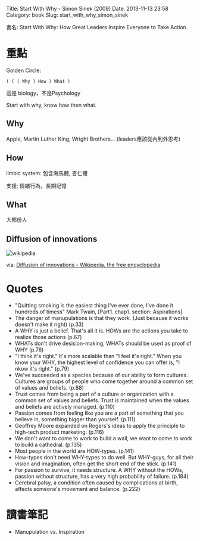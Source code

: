 Title: Start With Why - Simon Sinek (2009)
Date: 2013-11-13 23:58
Category: book
Slug: start_with_why_simon_sinek

書名: Start With Why: How Great Leaders Inspire Everyone to Take Action

# 重點

Golden Circle:

    ( ( ( Why ) How ) What )

這是 biology，不是Psychology

Start with why, know how then what.

## Why

Apple, Martin Luther King, Wright Brothers... (leaders應該從內到外思考)

## How

limbic system: 包含海馬體, 杏仁體

支援: 情緒行為，長期記憶

## What

大部份人


## Diffusion of innovations

![wikipedia](http://upload.wikimedia.org/wikipedia/commons/1/11/Diffusion_of_ideas.svg)

via: [Diffusion of innovations - Wikipedia, the free encyclopedia](http://en.wikipedia.org/wiki/Diffusion_of_innovations)

# Quotes

- "Quitting smoking is the easiest thing I've ever done, I've done it hundreds of timess" Mark Twain, [Part1. chap1. section: Aspirations]
- The danger of manupulations is that they work. (Just because it works doesn't make it right) (p.33)
- A WHY is just a belief. That's all it is. HOWs are the actions you take to realize those actions (p.67)
- WHATs don't drive desision-making, WHATs should be used as proof of WHY (p.76)
- "I think it's right." It's more scalable than "I feel it's right." When you know your WHY, the highest level of confidence you can offer is, "I nkow it's right." (p.79)
- We've succeeded as a species because of our ability to form cultures. Cultures are groups of people who come together around a common set of values and beliefs. (p.88)
- Trust comes from being a part of a culture or organization with a common set of values and beliefs. Trust is maintained when the values and beliefs are actively managed. (p.110)
- Passion comes from feeling like you are a part of something that you believe in, something bigger than yourself. (p.111)
- Geoffrey Moore expanded on Rogers's ideas to apply the principle to high-tech product marketing. (p.116)
- We don't want to come to work to build a wall, we want to come to work to build a cathedral. (p.135)
- Most people in the world are HOW-types. (p.141)
- How-types don't need WHY-types to do well. But WHY-guys, for all their vision and imagination, often get the short end of the stick. (p.141)
- For passion to survive, it needs structure. A WHY without the HOWs, passion without structure, has a very high probability of failure. (p.184)
- Cerebral palsy, a condition often caused by complications at birth, affects someone's movement and balance. (p.222)

# 讀書筆記 

* Manupulation vs. Inspiration
